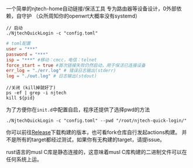 一个简单的njtech-home自动链接/保活工具
专为路由器等设备设计，0外部依赖，自守护
（众所周知你的openwrt大概率没有systemd）


``` shell
// 启动
./NjtechQuickLogin -c "config.toml"
```

```toml
# toml配置
user = "***"
password = "***"
isp = "***" #移动：cmcc，电信：telnet
force_start = true #首次链接失败仍然启动，用于保活已连接设备
err_log = "./err.log" # 错误日志输出(stderr)
log = "./out.log" # 日志输出(stdout)
```

```shell
//关闭 (kill掉就好了)
ps -ef | grep -i njtech
kill ${pid}
```

为了方便你在`init.d`中配置自启，程序还提供了选择pwd的方法
```shell
./NjtechQuickLogin -c "config.toml" --pwd "/root/njtech-quick-login/"
```

你可以前往[Release](https://github.com/yhw2003/NjtechQuickLogin/releases)下载构建的版本，也可看fork仓库自行发起actions构建。
并不是所有的target都经过测试，如果你有无构建的target，请提issue。

rust语言的musl C库是静态连接的，这意味着musl C库构建的二进制文件可以在任何系统上运。